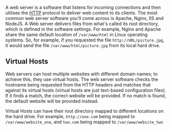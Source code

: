 
A web server is a software that listens for incoming connections and then utilises the [HTTP](../Networks/HTTP.md) protocol to deliver web content to its clients. The most common web server software you'll come across is Apache, Nginx, IIS and NodeJS. A Web server delivers files from what's called its root directory, which is defined in the software settings. For example, Nginx and Apache share the same default location of `/var/www/html` in Linux operating systems. So, for example, if you requested the file `http://URL/picture.jpg`, it would send the file `/var/www/html/picture.jpg` from its local hard drive.

## Virtual Hosts
Web servers can host multiple websites with different domain names; to achieve this, they use virtual hosts. The web server software checks the hostname being requested from the HTTP headers and matches that against its virtual hosts (virtual hosts are just text-based configuration files). If it finds a match, the correct website will be provided. If no match is found, the default website will be provided instead.

Virtual Hosts can have their root directory mapped to different locations on the hard drive. For example, `http://one.com` being mapped to `/var/www/website_one`, and `two.com` being mapped to `/var/www/website_two`
